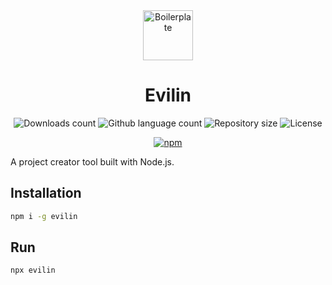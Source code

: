 <div align="center" id="top"> 
  <img align="center" src="https://www.svgrepo.com/show/222008/merge.svg" alt="Boilerplate" width="80" />
  <h1>Evilin</h1>
</div>



<p align="center">
	
  <img alt="Downloads count" src="https://img.shields.io/npm/dw/evilin">
	
  <img alt="Github language count" src="https://img.shields.io/github/languages/count/Apersant1/boiler?color=56BEB8">

  <img alt="Repository size" src="https://img.shields.io/github/repo-size/Apersant1/boiler?color=56BEB8">

  <img alt="License" src="https://img.shields.io/npm/l/evilin">

</p>

<p align="center">
  <a href="https://www.npmjs.com/package/ara-boilerplate">
    <img alt="npm" src="https://nodei.co/npm/evilin.png?compact=true">
  </a>
</p>
A project creator tool built with Node.js.


## Installation
```bash
npm i -g evilin
```
## Run
```bash
npx evilin
```

